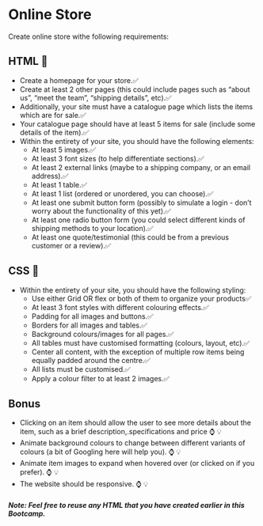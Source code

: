 # Online Store
Create online store withe following requirements:
## HTML 🎉
- Create a homepage for your store.✅
- Create at least 2 other pages (this could include pages such as “about us”, “meet the team”, “shipping details”, etc).✅
- Additionally, your site must have a catalogue page which lists the items which are for sale.✅
- Your catalogue page should have at least 5 items for sale (include some details of the item).✅
- Within the entirety of your site, you should have the following elements:
    - At least 5 images.✅
    - At least 3 font sizes (to help differentiate sections).✅
    - At least 2 external links (maybe to a shipping company, or an email address).✅
    - At least 1 table.✅
    - At least 1 list (ordered or unordered, you can choose).✅
    - At least one submit button form (possibly to simulate a login - don’t worry about the functionality of this yet).✅
    - At least one radio button form (you could select different kinds of shipping methods to your location).✅
    - At least one quote/testimonial (this could be from a previous customer or a review).✅


## CSS 🎉
- Within the entirety of your site, you should have the following styling:
    - Use either Grid OR flex or both of them to organize your products✅
    - At least 3 font styles with different colouring effects.✅
    - Padding for all images and buttons.✅
    - Borders for all images and tables.✅
    - Background colours/images for all pages.✅
    - All tables must have customised formatting (colours, layout, etc).✅
    - Center all content, with the exception of multiple row items being equally padded around the centre.✅
    - All lists must be customised.✅
    - Apply a colour ﬁlter to at least 2 images.✅

## Bonus
- Clicking on an item should allow the user to see more details about the item, such as a brief description,.specifications and price ⌚ 💡
- Animate background colours to change between different variants of colours (a bit of Googling here will help you). ⌚ 💡
- Animate item images to expand when hovered over (or clicked on if you prefer). ⌚ 💡
- The website should be responsive. ⌚ 💡

#### *Note: Feel free to reuse any HTML that you have created earlier in this Bootcamp.*
